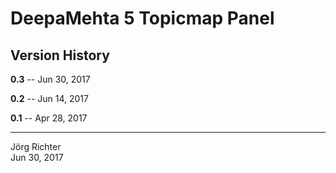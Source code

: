 # DeepaMehta 5 Topicmap Panel

## Version History

**0.3** -- Jun 30, 2017

**0.2** -- Jun 14, 2017

**0.1** -- Apr 28, 2017

------------
Jörg Richter  
Jun 30, 2017
